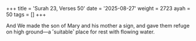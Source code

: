 +++
title = 'Surah 23, Verses 50'
date = '2025-08-27'
weight = 2723
ayah = 50
tags = []
+++

And We made the son of Mary and his mother a sign, and gave them refuge on high ground—a ˹suitable˺ place for rest with flowing water.